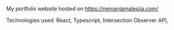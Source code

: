 My portfolio website hosted on https://nemanjamalesija.com/

Technologies used: React, Typescript, Intersection Observer API,
